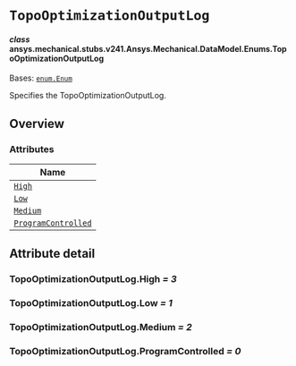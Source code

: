 # `TopoOptimizationOutputLog`



#### *class* ansys.mechanical.stubs.v241.Ansys.Mechanical.DataModel.Enums.TopoOptimizationOutputLog

Bases: [`enum.Enum`](https://docs.python.org/3/library/enum.html#enum.Enum)

Specifies the TopoOptimizationOutputLog.

<!-- !! processed by numpydoc !! -->

<a id="overview"></a>

## Overview

### Attributes

| Name |
| ------------------------------------------------------------------------------------------------------------------------------------------------------ |
| [`High`](../../../../../v242/Ansys/Mechanical/DataModel/Enums/TopoOptimizationOutputLog.md#TopoOptimizationOutputLog.High) |
| [`Low`](../../../../../v242/Ansys/Mechanical/DataModel/Enums/TopoOptimizationOutputLog.md#TopoOptimizationOutputLog.Low) |
| [`Medium`](../../../../../v242/Ansys/Mechanical/DataModel/Enums/TopoOptimizationOutputLog.md#TopoOptimizationOutputLog.Medium) |
| [`ProgramControlled`](../../../../../v242/Ansys/Mechanical/DataModel/Enums/TopoOptimizationOutputLog.md#TopoOptimizationOutputLog.ProgramControlled) |

<a id="attribute-detail"></a>

## Attribute detail

<a id="TopoOptimizationOutputLog.High"></a>

### TopoOptimizationOutputLog.High *= 3*

<a id="TopoOptimizationOutputLog.Low"></a>

### TopoOptimizationOutputLog.Low *= 1*

<a id="TopoOptimizationOutputLog.Medium"></a>

### TopoOptimizationOutputLog.Medium *= 2*

<a id="TopoOptimizationOutputLog.ProgramControlled"></a>

### TopoOptimizationOutputLog.ProgramControlled *= 0*


